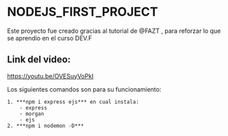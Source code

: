 # NODEJS_FIRST_PROJECT

Este proyecto fue creado gracias al tutorial de @FAZT , para reforzar lo que se aprendio en el curso DEV.F
## Link del video:
https://youtu.be/OVESuyVoPkI

Los siguientes comandos son para su funcionamiento:

    1. ***npm i express ejs*** en cual instala:
        - express
        - morgan
        - ejs
    2. ***npm i nodemon -D***
